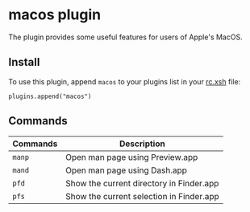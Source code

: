 # macos plugin

The plugin provides some useful features for users of Apple's MacOS.

## Install

To use this plugin, append `macos` to your plugins list in your [rc.xsh] file:

```shell
plugins.append("macos")
```

## Commands

| Commands | Description                              |
|----------|------------------------------------------|
| `manp`   | Open man page using Preview.app          |
| `mand`   | Open man page using Dash.app             |
| `pfd`    | Show the current directory in Finder.app |
| `pfs`    | Show the current selection in Finder.app |

[rc.xsh]: https://xon.sh/xonshrc.html
